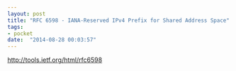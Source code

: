 ```yaml
---
layout: post
title: "RFC 6598 - IANA-Reserved IPv4 Prefix for Shared Address Space"
tags:
- pocket
date:  "2014-08-28 00:03:57"
---
```


http://tools.ietf.org/html/rfc6598


